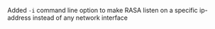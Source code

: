 Added `-i` command line option to make RASA listen on a specific ip-address instead of any network interface